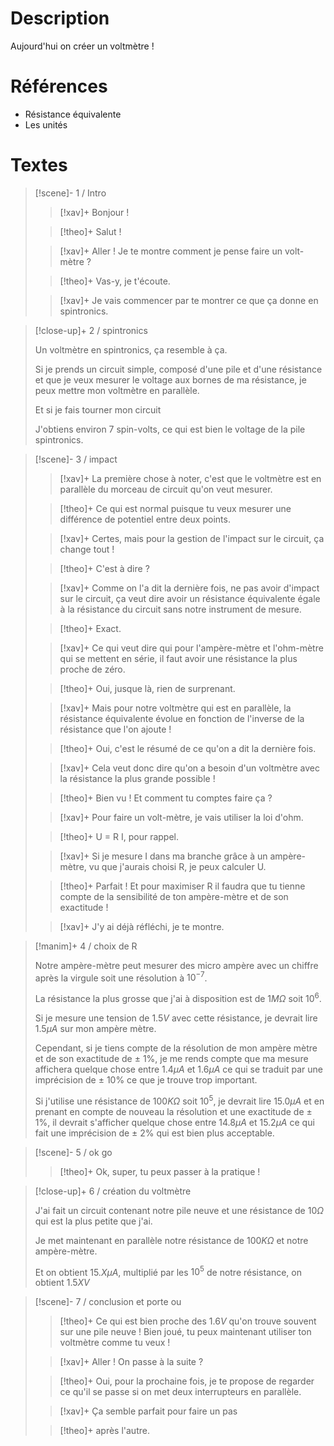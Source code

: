 # Description
Aujourd'hui on créer un voltmètre !
# Références
- Résistance équivalente
- Les unités
# Textes

> [!scene]- 1 / Intro
> 
> > [!xav]+
> > Bonjour !
> 
> > [!theo]+
> > Salut !
> 
> > [!xav]+
> > Aller ! Je te montre comment je pense faire un volt-mètre ?
> 
> > [!theo]+
> > Vas-y, je t'écoute.
> 
> > [!xav]+
> > Je vais commencer par te montrer ce que ça donne en spintronics.
> 

> [!close-up]+ 2 / spintronics
> 
> Un voltmètre en spintronics, ça resemble à ça.
> 
> Si je prends un circuit simple, composé d'une pile et d'une résistance et que je veux mesurer le voltage aux bornes de ma résistance, je peux mettre mon voltmètre en parallèle.
> 
> Et si je fais tourner mon circuit
> 
> J'obtiens environ 7 spin-volts, ce qui est bien le voltage de la pile spintronics.
> 

> [!scene]- 3 / impact
> 
> > [!xav]+
> > La première chose à noter, c'est que le voltmètre est en parallèle du morceau de circuit qu'on veut mesurer.
> 
> > [!theo]+
> > Ce qui est normal puisque tu veux mesurer une différence de potentiel entre deux points.
> 
> > [!xav]+
> > Certes, mais pour la gestion de l'impact sur le circuit, ça change tout !
> 
> > [!theo]+
> > C'est à dire ?
> 
> > [!xav]+
> > Comme on l'a dit la dernière fois, ne pas avoir d'impact sur le circuit, ça veut dire avoir un résistance équivalente égale à la résistance du circuit sans notre instrument de mesure.
> 
> > [!theo]+
> > Exact.
> 
> > [!xav]+
> > Ce qui veut dire qui pour l'ampère-mètre et l'ohm-mètre qui se mettent en série, il faut avoir une résistance la plus proche de zéro.
> 
> > [!theo]+
> > Oui, jusque là, rien de surprenant.
> 
> > [!xav]+
> > Mais pour notre voltmètre qui est en parallèle, la résistance équivalente évolue en fonction de l'inverse de la résistance que l'on ajoute !
> 
> > [!theo]+
> > Oui, c'est le résumé de ce qu'on a dit la dernière fois.
> 
> > [!xav]+
> > Cela veut donc dire qu'on a besoin d'un voltmètre avec la résistance la plus grande possible !
> 
> > [!theo]+
> > Bien vu ! Et comment tu comptes faire ça ?
> 
> > [!xav]+
> > Pour faire un volt-mètre, je vais utiliser la loi d'ohm.
> 
> > [!theo]+
> > U = R I, pour rappel.
> 
> > [!xav]+
> > Si je mesure I dans ma branche grâce à un ampère-mètre, vu que j'aurais choisi R, je peux calculer U.
> 
> > [!theo]+
> > Parfait ! Et pour maximiser R il faudra que tu tienne compte de la sensibilité de ton ampère-mètre et de son exactitude !
> 
> > [!xav]+
> > J'y ai déjà réfléchi, je te montre.
> 

> [!manim]+ 4 / choix de R
> 
> Notre ampère-mètre peut mesurer des micro ampère avec un chiffre après la virgule soit une résolution à $10^{-7}$.
> 
> La résistance la plus grosse que j'ai à disposition est de $1M\Omega$ soit $10^6$.
> 
> Si je mesure une tension de $1.5V$ avec cette résistance, je devrait lire $1.5\mu A$ sur mon ampère mètre.
> 
> Cependant, si je tiens compte de la résolution de mon ampère mètre et de son exactitude de $\pm$ 1%, je me rends compte que ma mesure affichera quelque chose entre $1.4\mu A$ et $1.6\mu A$ ce qui se traduit par une imprécision de $\pm$ 10% ce que je trouve trop important.
> 
> Si j'utilise une résistance de $100K\Omega$ soit $10^5$, je devrait lire $15.0\mu A$ et en prenant en compte de nouveau la résolution et une exactitude de $\pm$ 1%, il devrait s'afficher quelque chose entre $14.8\mu A$ et $15.2 \mu A$ ce qui fait une imprécision de $\pm$ 2% qui est bien plus acceptable.
> 

> [!scene]- 5 / ok go
> 
> > [!theo]+
> > Ok, super, tu peux passer à la pratique !
> 

> [!close-up]+ 6 / création du voltmètre
> 
> J'ai fait un circuit contenant notre pile neuve et une résistance de $10\Omega$ qui est la plus petite que j'ai.
> 
> Je met maintenant en parallèle notre résistance de $100K\Omega$ et notre ampère-mètre.
> 
> Et on obtient $15.X \mu A$, multiplié par les $10^5$ de notre résistance, on obtient $1.5X V$
> 

> [!scene]- 7 / conclusion et porte ou
> 
> > [!theo]+
> > Ce qui est bien proche des $1.6V$ qu'on trouve souvent sur une pile neuve ! Bien joué, tu peux maintenant utiliser ton voltmètre comme tu veux !
> 
> > [!xav]+
> > Aller ! On passe à la suite ?
> 
> > [!theo]+
> > Oui, pour la prochaine fois, je te propose de regarder ce  qu'il se passe si on met deux interrupteurs en parallèle.
> 
> > [!xav]+
> > Ça semble parfait pour faire un pas
> 
> > [!theo]+
> > après l'autre.
> 
